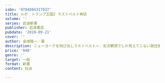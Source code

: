 ```yaml
---
isbn: '9784004317937'
title: ルポ　トランプ王国2 ラストベルト再訪
volume: ''
series: 岩波新書
publisher: 岩波書店
pubdate: '2019-09-21'
cover: ''
author: 金成隆一／著
description: ニューヨークを飛び出しラストベルトへ．定点観測でしか見えてこない就任後の「トランプ王国」を伝える続編．
price: '940'
genre: ''
target: 一般
format: 新書
content: 社会

---
```


